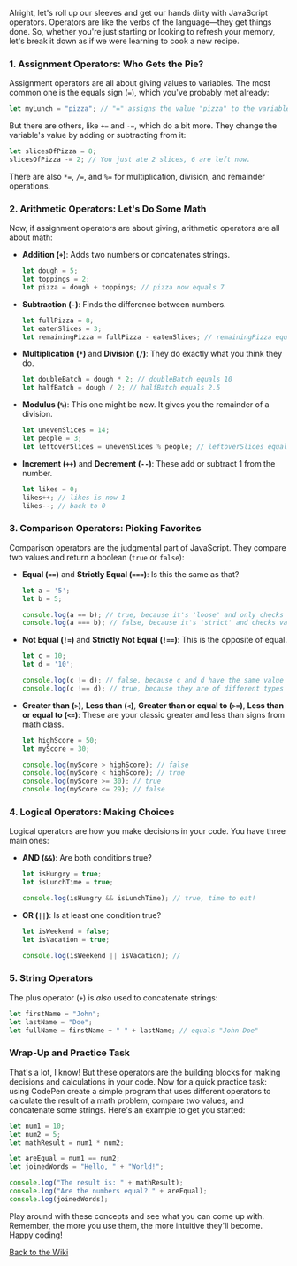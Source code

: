 Alright, let's roll up our sleeves and get our hands dirty with JavaScript operators. Operators are like the verbs of the language—they get things done. So, whether you're just starting or looking to refresh your memory, let's break it down as if we were learning to cook a new recipe.

### 1. Assignment Operators: Who Gets the Pie?

Assignment operators are all about giving values to variables. The most common one is the equals sign (`=`), which you've probably met already:

```javascript
let myLunch = "pizza"; // "=" assigns the value "pizza" to the variable myLunch
```

But there are others, like `+=` and `-=`, which do a bit more. They change the variable's value by adding or subtracting from it:

```javascript
let slicesOfPizza = 8;
slicesOfPizza -= 2; // You just ate 2 slices, 6 are left now.
```

There are also `*=`, `/=`, and `%=` for multiplication, division, and remainder operations.

### 2. Arithmetic Operators: Let's Do Some Math

Now, if assignment operators are about giving, arithmetic operators are all about math:

- **Addition (`+`)**: Adds two numbers or concatenates strings.
  
  ```javascript
  let dough = 5;
  let toppings = 2;
  let pizza = dough + toppings; // pizza now equals 7
  ```

- **Subtraction (`-`)**: Finds the difference between numbers.
  
  ```javascript
  let fullPizza = 8;
  let eatenSlices = 3;
  let remainingPizza = fullPizza - eatenSlices; // remainingPizza equals 5
  ```

- **Multiplication (`*`)** and **Division (`/`)**: They do exactly what you think they do.
  
  ```javascript
  let doubleBatch = dough * 2; // doubleBatch equals 10
  let halfBatch = dough / 2; // halfBatch equals 2.5
  ```

- **Modulus (`%`)**: This one might be new. It gives you the remainder of a division.
  
  ```javascript
  let unevenSlices = 14;
  let people = 3;
  let leftoverSlices = unevenSlices % people; // leftoverSlices equals 2
  ```

- **Increment (`++`)** and **Decrement (`--`)**: These add or subtract 1 from the number.

  ```javascript
  let likes = 0;
  likes++; // likes is now 1
  likes--; // back to 0
  ```

### 3. Comparison Operators: Picking Favorites

Comparison operators are the judgmental part of JavaScript. They compare two values and return a boolean (`true` or `false`):

- **Equal (`==`)** and **Strictly Equal (`===`)**: Is this the same as that?

  ```javascript
  let a = '5';
  let b = 5;
  
  console.log(a == b); // true, because it's 'loose' and only checks value
  console.log(a === b); // false, because it's 'strict' and checks value and type
  ```

- **Not Equal (`!=`)** and **Strictly Not Equal (`!==`)**: This is the opposite of equal.

  ```javascript
  let c = 10;
  let d = '10';
  
  console.log(c != d); // false, because c and d have the same value
  console.log(c !== d); // true, because they are of different types
  ```

- **Greater than (`>`)**, **Less than (`<`)**, **Greater than or equal to (`>=`)**, **Less than or equal to (`<=`)**: These are your classic greater and less than signs from math class.

  ```javascript
  let highScore = 50;
  let myScore = 30;
  
  console.log(myScore > highScore); // false
  console.log(myScore < highScore); // true
  console.log(myScore >= 30); // true
  console.log(myScore <= 29); // false
  ```

### 4. Logical Operators: Making Choices

Logical operators are how you make decisions in your code. You have three main ones:

- **AND (`&&`)**: Are both conditions true?
  
  ```javascript
  let isHungry = true;
  let isLunchTime = true;
  
  console.log(isHungry && isLunchTime); // true, time to eat!
  ```

- **OR (`||`)**: Is at least one condition true?
  
  ```javascript
  let isWeekend = false;
  let isVacation = true;
  
  console.log(isWeekend || isVacation); //
  ```


### 5. String Operators

The plus operator (`+`) is _also_ used to concatenate strings:

```javascript
let firstName = "John";
let lastName = "Doe";
let fullName = firstName + " " + lastName; // equals "John Doe"
```


### Wrap-Up and Practice Task

That's a lot, I know! But these operators are the building blocks for making decisions and calculations in your code. Now for a quick practice task: using CodePen create a simple program that uses different operators to calculate the result of a math problem, compare two values, and concatenate some strings. Here's an example to get you started:

```javascript
let num1 = 10;
let num2 = 5;
let mathResult = num1 * num2;

let areEqual = num1 == num2;
let joinedWords = "Hello, " + "World!";

console.log("The result is: " + mathResult);
console.log("Are the numbers equal? " + areEqual);
console.log(joinedWords);
```

Play around with these concepts and see what you can come up with. Remember, the more you use them, the more intuitive they'll become. Happy coding!

[Back to the Wiki](https://github.com/nayaba/pw-wiki)
